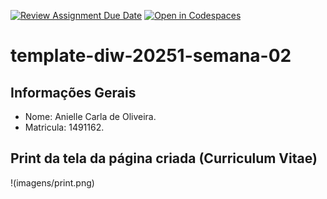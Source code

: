 [![Review Assignment Due Date](https://classroom.github.com/assets/deadline-readme-button-22041afd0340ce965d47ae6ef1cefeee28c7c493a6346c4f15d667ab976d596c.svg)](https://classroom.github.com/a/Xs4j-IcZ)
[![Open in Codespaces](https://classroom.github.com/assets/launch-codespace-2972f46106e565e64193e422d61a12cf1da4916b45550586e14ef0a7c637dd04.svg)](https://classroom.github.com/open-in-codespaces?assignment_repo_id=20104598)
# template-diw-20251-semana-02

## Informações Gerais
- Nome: Anielle Carla de Oliveira.
- Matricula: 1491162.

## Print da tela da página criada (Curriculum Vitae)

!(imagens/print.png)
